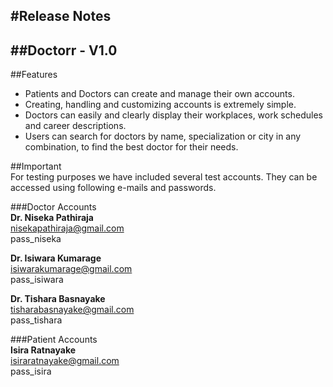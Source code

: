 #Release Notes
-----------------------------
##Doctorr - V1.0
-----------------------------
##Features
- Patients and Doctors can create and manage their own accounts.
- Creating, handling and customizing accounts is extremely simple.
- Doctors can easily and clearly display their workplaces, work schedules and career descriptions.
- Users can search for doctors by name, specialization or city in any combination, to find the best doctor for their needs.

##Important<br/>
For testing purposes we have included several test accounts. They can be accessed using following e-mails and passwords.

###Doctor Accounts<br/>
**Dr. Niseka Pathiraja**<br/>
nisekapathiraja@gmail.com<br/>
pass_niseka

**Dr. Isiwara Kumarage**<br/>
isiwarakumarage@gmail.com<br/>
pass_isiwara

**Dr. Tishara Basnayake**<br/>
tisharabasnayake@gmail.com<br/>
pass_tishara

###Patient Accounts<br/>
**Isira Ratnayake**<br/>
isiraratnayake@gmail.com<br/>
pass_isira
